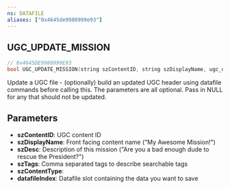 ```yaml
---
ns: DATAFILE
aliases: ["0x4645de9980999e93"]
---
```

## UGC_UPDATE_MISSION

```c
// 0x4645DE9980999E93
bool UGC_UPDATE_MISSION(string szContentID, string szDisplayName, ugc_description szDesc, ugc_description szTags, string szContentType, int datafileIndex);
```

Update a UGC file - (optionally) build an updated UGC header using datafile commands before calling this. The parameters are all optional. Pass in NULL for any that should not be updated.


## Parameters
* **szContentID**: UGC content ID
* **szDisplayName**: Front facing content name ("My Awesome Mission!")
* **szDesc**: Description of this mission ("Are you a bad enough dude to rescue the President?")
* **szTags**: Comma separated tags to describe searchable tags
* **szContentType**: 
* **datafileIndex**: Datafile slot containing the data you want to save
